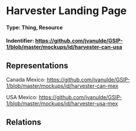 <h1>Harvester Landing Page</h1>

<h4>Type: Thing, Resource</h4>

<h4> Indentifier: <a href="https://github.com/jvanulde/GSIP-1/blob/master/mockups/id/harvester-can-usa.md">https://github.com/jvanulde/GSIP-1/blob/master/mockups/id/harvester-can-usa</a></h4>

<h2>Representations</h2>

Canada Mexico: <a href="https://github.com/jvanulde/GSIP-1/blob/master/mockups/id/harvester-can-mex.md">https://github.com/jvanulde/GSIP-1/blob/master/mockups/id/harvester-can-mex</a>

USA Mexico: <a href="https://github.com/jvanulde/GSIP-1/blob/master/mockups/id/harvester-usa-mex.md">https://github.com/jvanulde/GSIP-1/blob/master/mockups/id/harvester-usa-mex</a>

<h2>Relations</h2>


